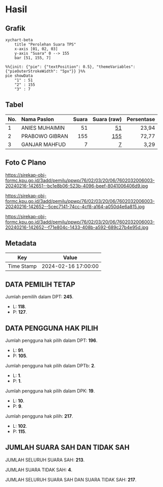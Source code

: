 # Hasil

## Grafik

```mermaid
xychart-beta
    title "Perolehan Suara TPS"
    x-axis [01, 02, 03]
    y-axis "Suara" 0 --> 155
    bar [51, 155, 7]
```

```mermaid
%%{init: {"pie": {"textPosition": 0.5}, "themeVariables": {"pieOuterStrokeWidth": "5px"}} }%%
pie showData
    "1" : 51
    "2" : 155
    "3" : 7
```

## Tabel

| No. | Nama Paslon    | Suara | Suara (raw) | Persentase |
|:--- |:-------------- | -----:| -----------:| ----------:|
| 1   | ANIES MUHAIMIN | 51    | [51][p-1]   | 23,94      |
| 2   | PRABOWO GIBRAN | 155   | [155][p-2]  | 72,77      |
| 3   | GANJAR MAHFUD  | 7     | [7][p-3]    | 3,29       |


[p-1]: https://github.com/gigit-pemilu/pemilu-2024-76-sulawesi-barat/blob/main/pilpres/hitung-suara/sub/76-sulawesi-barat/sub/02-mamuju/sub/03-kalukku/sub/2006-belang-belang/sub/003-tps/sub/paslon-1.txt
[p-2]: https://github.com/gigit-pemilu/pemilu-2024-76-sulawesi-barat/blob/main/pilpres/hitung-suara/sub/76-sulawesi-barat/sub/02-mamuju/sub/03-kalukku/sub/2006-belang-belang/sub/003-tps/sub/paslon-2.txt
[p-3]: https://github.com/gigit-pemilu/pemilu-2024-76-sulawesi-barat/blob/main/pilpres/hitung-suara/sub/76-sulawesi-barat/sub/02-mamuju/sub/03-kalukku/sub/2006-belang-belang/sub/003-tps/sub/paslon-3.txt

## Foto C Plano

https://sirekap-obj-formc.kpu.go.id/3add/pemilu/ppwp/76/02/03/20/06/7602032006003-20240216-142651--bc1e8b06-523b-4096-beef-8041006406d9.jpg

https://sirekap-obj-formc.kpu.go.id/3add/pemilu/ppwp/76/02/03/20/06/7602032006003-20240216-142652--5cec7141-74cc-4cf8-a164-a050d4e6a815.jpg

https://sirekap-obj-formc.kpu.go.id/3add/pemilu/ppwp/76/02/03/20/06/7602032006003-20240216-142652--f71e804c-1433-408b-a592-689c27b4e95d.jpg


## Metadata

| Key        | Value               |
| ---------- | ------------------- |
| Time Stamp | 2024-02-16 17:00:00 |


## DATA PEMILIH TETAP

Jumlah pemilih dalam DPT: **245**.
 * L: **118**.
 * P: **127**.

## DATA PENGGUNA HAK PILIH

Jumlah pengguna hak pilih dalam DPT: **196**.
 * L: **91**.
 * P: **105**.

Jumlah pengguna hak pilih dalam DPTb: **2**.
 * L: **1**.
 * P: **1**.

Jumlah pengguna hak pilih dalam DPK: **19**.
 * L: **10**.
 * P: **9**.

Jumlah pengguna hak pilih: **217**.
 * L: **102**.
 * P: **115**.

## JUMLAH SUARA SAH DAN TIDAK SAH

JUMLAH SELURUH SUARA SAH: **213**.

JUMLAH SUARA TIDAK SAH: **4**.

JUMLAH SELURUH SUARA SAH DAN SUARA TIDAK SAH: **217**.


